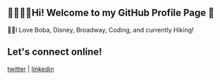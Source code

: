 ## 👋👩🏻‍💻Hi! Welcome to my GitHub Profile Page 🥰


💖💕I Love Boba, Disney, Broadway, Coding, and currently Hiking!


## Let's connect online!
[twitter](https://twitter.com/sbarakitkat) | [linkedin](https://linkedin.com/in/sbarakikat)


<!--
**samkitkat/samkitkat** is a ✨ _special_ ✨ repository because its `README.md` (this file) appears on your GitHub profile.

Here are some ideas to get you started:

- 🔭 I’m currently working on ...
- 🌱 I’m currently learning ...
- 👯 I’m looking to collaborate on ...
- 🤔 I’m looking for help with ...
- 💬 Ask me about ...
- 📫 How to reach me: ...
- 😄 Pronouns: ...
- ⚡ Fun fact: ...
-->
